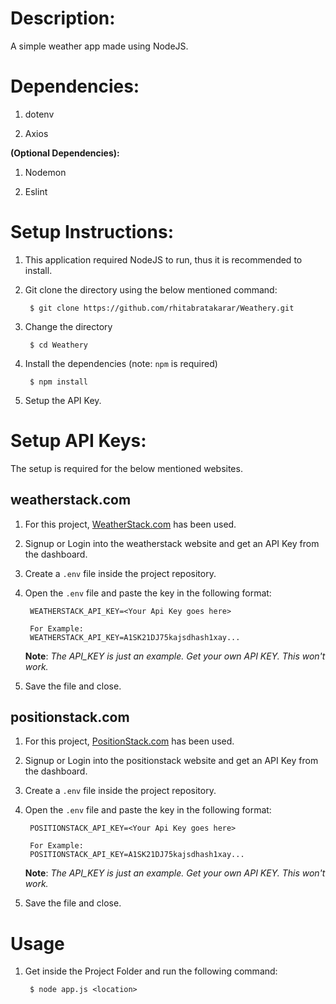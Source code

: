 # Description:

A simple weather app made using NodeJS.


# Dependencies:

1. dotenv

2. Axios

**(Optional Dependencies):**

1. Nodemon
   
2. Eslint


# Setup Instructions:

1. This application required NodeJS to run, thus it is recommended to install.
   
2. Git clone the directory using the below mentioned command:

        $ git clone https://github.com/rhitabratakarar/Weathery.git

3. Change the directory

        $ cd Weathery

4. Install the dependencies (note: `npm` is required)

        $ npm install

5. Setup the API Key.


# Setup API Keys:

The setup is required for the below mentioned websites.

## weatherstack.com

1. For this project, [WeatherStack.com](https://weatherstack.com) has been used.
   
2. Signup or Login into the weatherstack website and get an API Key from the dashboard.

3. Create a `.env` file inside the project repository.

4. Open the `.env` file and paste the key in the following format:

        WEATHERSTACK_API_KEY=<Your Api Key goes here>

        For Example:
        WEATHERSTACK_API_KEY=A1SK21DJ75kajsdhash1xay...
    
    **Note**: *The API_KEY is just an example. Get your own API KEY. This won't work.*

5. Save the file and close.

## positionstack.com

1. For this project, [PositionStack.com](https://positionstack.com) has been used.
   
2. Signup or Login into the positionstack website and get an API Key from the dashboard.

3. Create a `.env` file inside the project repository.

4. Open the `.env` file and paste the key in the following format:

        POSITIONSTACK_API_KEY=<Your Api Key goes here>

        For Example:
        POSITIONSTACK_API_KEY=A1SK21DJ75kajsdhash1xay...
    
    **Note**: *The API_KEY is just an example. Get your own API KEY. This won't work.*

5. Save the file and close.

# Usage

1. Get inside the Project Folder and run the following command:

        $ node app.js <location>

